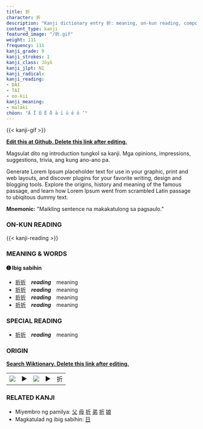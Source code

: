 ```yaml
---
title: 折
character: 折
description: "Kanji dictionary entry 折: meaning, on-kun reading, compounds, origin, related kanji"
content_type: kanji
featured_image: "/折.gif"
weight: 111
frequency: 111
kanji_grade: 9
kanji_strokes: 1
kanji_class: Jōyō
kanji_jlpt: N1
kanji_radical: 
kanji_reading: 
- DAI
- TAI
- oo-kii
kanji_meaning:
- malaki
chōon: "Ā Ī Ū Ē Ō ā ī ū ē ō ’"
---
```

[//]: # (Don't edit the line below. Kanji animated GIF code is automatically generated.)
{{< kanji-gif >}}

[//]: # (Edit below this line.)

**[Edit this at Github. Delete this link after editing.](https://github.com/tim0g/tim/tree/main/content/kanji/折/index.md)**

Magsulat dito ng introduction tungkol sa kanji. Mga opinions, impressions, suggestions, trivia, ang kung ano-ano pa.

Generate Lorem Ipsum placeholder text for use in your graphic, print and web layouts, and discover plugins for your favorite writing, design and blogging tools. Explore the origins, history and meaning of the famous passage, and learn how Lorem Ipsum went from scrambled Latin passage to ubiqitous dummy text.
 
**Mnemonic:** "Maikling sentence na makakatulong sa pagsaulo."

### ON-KUN READING

[//]: # (Don't edit the line below. ON-KUN READING code is automatically generated.)
{{< kanji-reading >}}

### MEANING & WORDS

#### ➊ **Ibig sabihin**
  - [折](../折)[折](../折)　***reading***　meaning
  - [折](../折)[折](../折)　***reading***　meaning
  - [折](../折)[折](../折)　***reading***　meaning
  - [折](../折)[折](../折)　***reading***　meaning

### SPECIAL READING
  - [折](../折)[折](../折)　***reading***　meaning

### ORIGIN

**[Search Wiktionary. Delete this link after editing.](https://wiktionary.org/wiki/折)**
<table class="kanji-table"><tr><td>
<img src="60px-折-bronze.svg.png">
</td><td>▶</td><td>
<img src="60px-折-oracle.svg.png">
</td><td>▶</td>
<td class="kanji-origin">折</td>
</tr></table>

### RELATED KANJI
- Miyembro ng pamilya: [父](../父) [母](../母) [折](../折) [弟](../弟) [折](../折) [娘](../娘)
- Magkatulad ng ibig sabihin: [日](../日)
